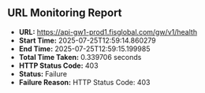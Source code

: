 ## URL Monitoring Report

- **URL:** https://api-gw1-prod1.fisglobal.com/gw/v1/health
- **Start Time:** 2025-07-25T12:59:14.860279
- **End Time:** 2025-07-25T12:59:15.199985
- **Total Time Taken:** 0.339706 seconds
- **HTTP Status Code:** 403
- **Status:** Failure
- **Failure Reason:** HTTP Status Code: 403
